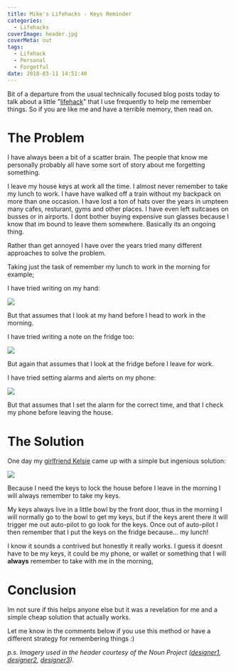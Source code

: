 ```yaml
---
title: Mike's Lifehacks - Keys Reminder
categories:
  - Lifehacks
coverImage: header.jpg
coverMeta: out
tags:
  - Lifehack
  - Personal
  - Forgetful
date: 2018-03-11 14:51:40
---
```


Bit of a departure from the usual technically focused blog posts today to talk about a little "[lifehack](https://www.lifehacker.com.au)" that I use frequently to help me remember things. So if you are like me and have a terrible memory, then read on.

<!-- more -->

# The Problem

I have always been a bit of a scatter brain. The people that know me personally probably all have some sort of story about me forgetting something.

I leave my house keys at work all the time. I almost never remember to take my lunch to work. I have have walked off a train without my backpack on more than one occasion. I have lost a ton of hats over the years in umpteen many cafes, resturant, gyms and other places. I have even left suitcases on busses or in airports. I dont bother buying expensive sun glasses because I know that im bound to leave them somewhere. Basically its an ongoing thing. 

Rather than get annoyed I have over the years tried many different approaches to solve the problem. 

Taking just the task of remember my lunch to work in the morning for example;

I have tried writing on my hand:

[![](./handnote.jpg)](./handnote.jpg)

But that assumes that I look at my hand before I head to work in the morning.

I have tried writing a note on the fridge too:

[![](./fridgenote.jpg)](./fridgenote.jpg)

But again that assumes that I look at the fridge before I leave for work.

I have tried setting alarms and alerts on my phone:

[![](./reminder.png)](./reminder.png)

But that assumes that I set the alarm for the correct time, and that I check my phone before leaving the house.

# The Solution

One day my [girlfriend Kelsie](https://www.abetterme.com.au/) came up with a simple but ingenious solution:

[![](./keysonfridge.jpg)](./keysonfridge.jpg)

Because I need the keys to lock the house before I leave in the morning I will always remember to take my keys. 

My keys always live in a little bowl by the front door, thus in the morning I will normally go to the bowl to get my keys, but if the keys arent there it will trigger me out auto-pilot to go look for the keys. Once out of auto-pilot I then remember that I put the keys on the fridge because... my lunch!

I know it sounds a contrived but honestly it really works. I guess it doesnt have to be my keys, it could be my phone, or wallet or something that I will **always** remember to take with me in the morning,

# Conclusion

Im not sure if this helps anyone else but it was a revelation for me and a simple cheap solution that actually works.

Let me know in the comments below if you use this method or have a different strategy for remembering things :)

*p.s. Imagery used in the header courtesy of the Noun Project ([designer1](https://thenounproject.com/grega.cresnar), [designer2](https://thenounproject.com/search/?q=keys&i=467407), [designer3](https://thenounproject.com/rafaelgarciamotta/)).*